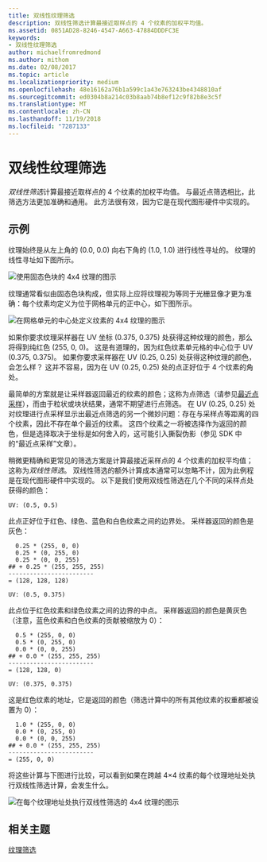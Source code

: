 ```yaml
---
title: 双线性纹理筛选
description: 双线性筛选计算最接近取样点的 4 个纹素的加权平均值。
ms.assetid: 0851AD28-8246-4547-A663-47884DDDFC3E
keywords:
- 双线性纹理筛选
author: michaelfromredmond
ms.author: mithom
ms.date: 02/08/2017
ms.topic: article
ms.localizationpriority: medium
ms.openlocfilehash: 48e16162a76b1a599c1a43e763243be4348810af
ms.sourcegitcommit: ed0304b8a214c03b8aab74b8ef12c9f82b8e3c5f
ms.translationtype: MT
ms.contentlocale: zh-CN
ms.lasthandoff: 11/19/2018
ms.locfileid: "7287133"
---
```

# <a name="bilinear-texture-filtering"></a>双线性纹理筛选


*双线性筛选*计算最接近取样点的 4 个纹素的加权平均值。 与最近点筛选相比，此筛选方法更加准确和通用。 此方法很有效，因为它是在现代图形硬件中实现的。


## <a name="span-idexamplespanspan-idexamplespanspan-idexamplespanexample"></a><span id="Example"></span><span id="example"></span><span id="EXAMPLE"></span>示例


纹理始终是从左上角的 (0.0, 0.0) 向右下角的 (1.0, 1.0) 进行线性寻址的。 纹理的线性寻址如下图所示。

![使用固态色块的 4x4 纹理的图示](images/bilinear-fig7a.png)

纹理通常看似由固态色块构成，但实际上应将纹理视为等同于光栅显像才更为准确：每个纹素均定义为位于网格单元的正中心，如下图所示。

![在网格单元的中心处定义纹素的 4x4 纹理的图示](images/bilinear-fig7b.png)

如果你要求纹理采样器在 UV 坐标 (0.375, 0.375) 处获得这种纹理的颜色，那么将得到纯红色 (255, 0, 0)。 这是有道理的，因为红色纹素单元格的中心位于 UV (0.375, 0.375)。 如果你要求采样器在 UV (0.25, 0.25) 处获得这种纹理的颜色，会怎么样？ 这并不容易，因为在 UV (0.25, 0.25) 处的点正好位于 4 个纹素的角处。

最简单的方案就是让采样器返回最近的纹素的颜色；这称为点筛选（请参见[最近点采样](nearest-point-sampling.md)），而由于粒状或块状结果，通常不期望进行点筛选。 在 UV (0.25, 0.25) 处对纹理进行点采样显示出最近点筛选的另一个微妙问题：存在与采样点等距离的四个纹素，因此不存在单个最近的纹素。 这四个纹素之一将被选择作为返回的颜色，但是选择取决于坐标是如何舍入的，这可能引入撕裂伪影（参见 SDK 中的“最近点采样”文章）。

稍微更精确和更常见的筛选方案是计算最接近采样点的 4 个纹素的加权平均值；这称为*双线性筛选*。 双线性筛选的额外计算成本通常可以忽略不计，因为此例程是在现代图形硬件中实现的。 以下是我们使用双线性筛选在几个不同的采样点处获得的颜色：

```
UV: (0.5, 0.5)
```

此点正好位于红色、绿色、蓝色和白色纹素之间的边界处。 采样器返回的颜色是灰色：

```
  0.25 * (255, 0, 0)
  0.25 * (0, 255, 0) 
  0.25 * (0, 0, 255) 
## + 0.25 * (255, 255, 255) 
------------------------
= (128, 128, 128)
```

```
UV: (0.5, 0.375)
```

此点位于红色纹素和绿色纹素之间的边界的中点。 采样器返回的颜色是黄灰色（注意，蓝色纹素和白色纹素的贡献被缩放为 0）：

```
  0.5 * (255, 0, 0)
  0.5 * (0, 255, 0) 
  0.0 * (0, 0, 255) 
## + 0.0 * (255, 255, 255) 
------------------------
= (128, 128, 0)
```

```
UV: (0.375, 0.375)
```

这是红色纹素的地址，它是返回的颜色（筛选计算中的所有其他纹素的权重都被设置为 0）：

```
  1.0 * (255, 0, 0)
  0.0 * (0, 255, 0) 
  0.0 * (0, 0, 255) 
## + 0.0 * (255, 255, 255) 
------------------------
= (255, 0, 0)
```

将这些计算与下图进行比较，可以看到如果在跨越 4×4 纹素的每个纹理地址处执行双线性筛选计算，会发生什么。

![在每个纹理地址处执行双线性筛选的 4x4 纹理的图示](images/bilinear-fig7c.jpg)

## <a name="span-idrelated-topicsspanrelated-topics"></a><span id="related-topics"></span>相关主题


[纹理筛选](texture-filtering.md)

 

 




